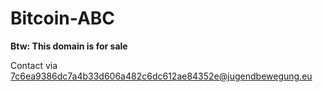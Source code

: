 # Bitcoin-ABC

**Btw: This domain is for sale**

Contact via 7c6ea9386dc7a4b33d606a482c6dc612ae84352e@jugendbewegung.eu
